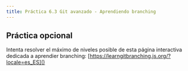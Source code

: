 ```yaml
---
title: Práctica 6.3 Git avanzado - Aprendiendo branching
---
```


## Práctica opcional

Intenta resolver el máximo de niveles posible de esta página interactiva dedicada a aprendier branching: [https://learngitbranching.js.org/?locale=es_ES]()
